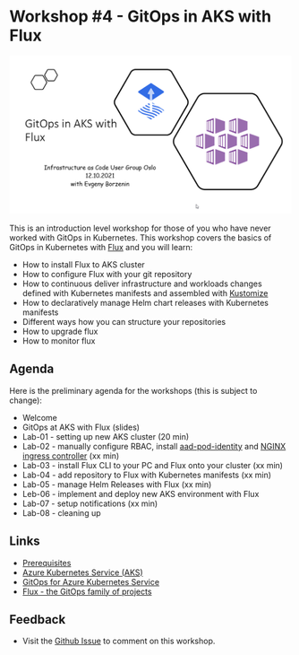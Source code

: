# Workshop #4 - GitOps in AKS with Flux

![logo](images/logo.png)

This is an introduction level workshop for those of you who have never worked with GitOps in Kubernetes. This workshop covers the basics of GitOps in Kubernetes with [Flux](https://fluxcd.io/) and you will learn:
 * How to install Flux to AKS cluster
 * How to configure Flux with your git repository
 * How to continuous deliver infrastructure and workloads changes defined with Kubernetes manifests and assembled with [Kustomize](https://kustomize.io/)
 * How to declaratively manage Helm chart releases with Kubernetes manifests 
 * Different ways how you can structure your repositories
 * How to upgrade flux 
 * How to monitor flux

## Agenda

Here is the preliminary agenda for the workshops (this is subject to change):
 
 * Welcome
 * GitOps at AKS with Flux (slides)
 * Lab-01 - setting up new AKS cluster (20 min)
 * Lab-02 - manually configure RBAC, install [aad-pod-identity](https://azure.github.io/aad-pod-identity/) and [NGINX ingress controller](https://docs.microsoft.com/en-us/azure/aks/ingress-internal-ip?WT.mc_id=AZ-MVP-5003837) (xx min)
 * Lab-03 - install Flux CLI to your PC and Flux onto your cluster (xx min)
 * Lab-04 - add repository to Flux with Kubernetes manifests (xx min)
 * Lab-05 - manage Helm Releases with Flux  (xx min)
 * Leb-06 - implement and deploy new AKS environment with Flux
 * Lab-07 - setup notifications (xx min)
 * Lab-08 - cleaning up

## Links

* [Prerequisites](prerequisites.md)
* [Azure Kubernetes Service (AKS)](https://docs.microsoft.com/en-us/azure/aks/?WT.mc_id=AZ-MVP-5003837)
* [GitOps for Azure Kubernetes Service](https://docs.microsoft.com/en-us/azure/architecture/example-scenario/gitops-aks/gitops-blueprint-aks?WT.mc_id=AZ-MVP-5003837)
* [Flux - the GitOps family of projects](https://fluxcd.io/)

## Feedback

* Visit the [Github Issue](https://github.com/evgenyb/aks-workshops/issues/35) to comment on this workshop. 
